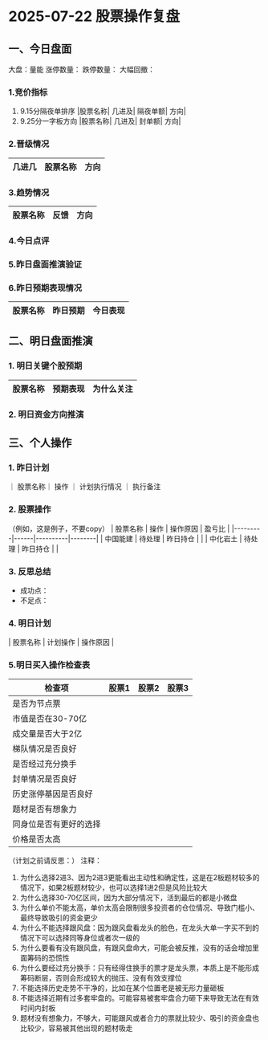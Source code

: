 # 2025-07-22 股票操作复盘

## 一、今日盘面
大盘：量能
涨停数量：
跌停数量：
大幅回撤：
### 1.竞价指标
1. 9.15分隔夜单排序
|股票名称| 几进及| 隔夜单额| 方向|
2. 9.25分一字板方向
|股票名称| 几进及| 封单额| 方向|
### 2.晋级情况
| 几进几 | 股票名称 | 方向|
|--------|---------|-----|
### 3.趋势情况
|股票名称| 反馈 | 方向|
|-------|------|-----|
### 4.今日点评
### 5.昨日盘面推演验证
### 6.昨日预期表现情况
| 股票名称 | 昨日预期 | 今日表现|
|--------|---------|----------|



## 二、明日盘面推演
### 1. 明日关键个股预期
| 股票名称 | 预期表现 | 为什么关注|
|--------|---------|-----|
### 2. 明日资金方向推演


## 三、个人操作

### 1. 昨日计划
｜ 股票名称｜ 操作 ｜ 计划执行情况 ｜ 执行备注

### 2. 股票操作
（例如，这是例子，不要copy）
| 股票名称 | 操作 | 操作原因 | 盈亏比 |
|---------|------|----------|--------|
| 中国能建 | 待处理 | 昨日持仓 |  |
| 中化岩土 | 待处理 | 昨日持仓 |  |

### 3. 反思总结
- 成功点：
- 不足点：

### 4. 明日计划
| 股票名称 | 计划操作 | 操作原因 |

### 5.明日买入操作检查表

| 检查项 | 股票1 | 股票2 | 股票3 |
|--------|-------|-------|-------|
| 是否为节点票 |       |       |       |
| 市值是否在30-70亿 |       |       |       |
| 成交量是否大于2亿 |       |       |       |
| 梯队情况是否良好 |       |       |       |
| 是否经过充分换手 |       |       |       |
| 封单情况是否良好 |       |       |       |
| 历史涨停基因是否良好 |       |       |       |
| 题材是否有想象力 |       |       |       |
| 同身位是否有更好的选择 |       |       |       |
| 价格是否太高 |       |       |       |

（计划之前请反思：）
注释：
1. 为什么选择2进3、因为2进3更能看出主动性和确定性，这是在2板题材较多的情况下，如果2板题材较少，也可以选择1进2但是风险比较大
2. 为什么选择30-70亿区间，因为大部分情况下，活到最后的都是小微盘
3. 为什么单价不能太高，单价太高会限制很多投资者的仓位情况、导致门槛小、最终导致吸引的资金更少
4. 为什么不能选择跟风盘：因为跟风盘看龙头的脸色，在龙头大单一字买不到的情况下可以选择同等身位或者次一级的
5. 为什么要看有没有跟风盘，有跟风盘命大，可能会被反推，没有的话会增加里面筹码的恐慌性
6. 为什么要经过充分换手：只有经得住换手的票才是龙头票，本质上是不能形成筹码断层，否则会形成较大的抛压、没有有效支撑位
7. 不能选择历史走势不干净的，比如在某个位置老是被无形力量砸板
8. 不能选择近期有过多套牢盘的。可能容易被套牢盘合力砸下来导致无法在有效时间内封板
9. 题材没有想象力，不够大，可能跟风或者合力的票就比较少、吸引的资金盘也比较少，容易被其他出现的题材吸走
